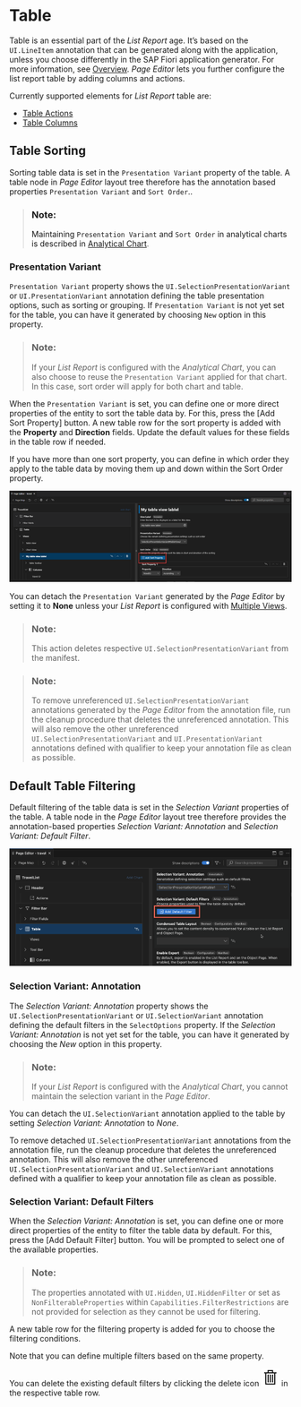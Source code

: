 <!-- loioaaff7b105f8d4ab8ba7e0b3ac1509f0a -->

# Table

Table is an essential part of the *List Report* age. It’s based on the `UI.LineItem` annotation that can be generated along with the application, unless you choose differently in the SAP Fiori application generator. For more information, see [Overview](overview-66c5b6f.md). *Page Editor* lets you further configure the list report table by adding columns and actions.

Currently supported elements for *List Report* table are:

-   [Table Actions](table-actions-da1931b.md)
-   [Table Columns](table-columns-a80d603.md)



<a name="loioaaff7b105f8d4ab8ba7e0b3ac1509f0a__section_ow5_yyx_d5b"/>

## Table Sorting

Sorting table data is set in the `Presentation Variant` property of the table. A table node in *Page Editor* layout tree therefore has the annotation based properties `Presentation Variant` and `Sort Order`..

> ### Note:  
> Maintaining `Presentation Variant` and `Sort Order` in analytical charts is described in [Analytical Chart](analytical-chart-9c086ec.md).



### Presentation Variant

`Presentation Variant` property shows the `UI.SelectionPresentationVariant` or `UI.PresentationVariant` annotation defining the table presentation options, such as sorting or grouping. If `Presentation Variant` is not yet set for the table, you can have it generated by choosing `New` option in this property.

> ### Note:  
> If your *List Report* is configured with the *Analytical Chart*, you can also choose to reuse the `Presentation Variant` applied for that chart. In this case, sort order will apply for both chart and table.

When the `Presentation Variant` is set, you can define one or more direct properties of the entity to sort the table data by. For this, press the [Add Sort Property\] button. A new table row for the sort property is added with the **Property** and **Direction** fields. Update the default values for these fields in the table row if needed.

If you have more than one sort property, you can define in which order they apply to the table data by moving them up and down within the Sort Order property.

![Presentation Variant Table](images/Fiori_Tools_Presentation_Variant_Table_d2a0977.png)

You can detach the `Presentation Variant` generated by the *Page Editor* by setting it to **None** unless your *List Report* is configured with [Multiple Views](multiple-views-c62b82e.md).

> ### Note:  
> This action deletes respective `UI.SelectionPresentationVariant` from the manifest.

> ### Note:  
> To remove unreferenced `UI.SelectionPresentationVariant` annotations generated by the *Page Editor* from the annotation file, run the cleanup procedure that deletes the unreferenced annotation. This will also remove the other unreferenced `UI.SelectionPresentationVariant` and `UI.PresentationVariant` annotations defined with qualifier to keep your annotation file as clean as possible.



<a name="loioaaff7b105f8d4ab8ba7e0b3ac1509f0a__section_rlh_13d_d1c"/>

## Default Table Filtering

Default filtering of the table data is set in the *Selection Variant* properties of the table. A table node in the *Page Editor* layout tree therefore provides the annotation-based properties *Selection Variant: Annotation* and *Selection Variant: Default Filter*.

![Default Filter Table](images/Default_Filter_Table_4308a97.png)



### Selection Variant: Annotation

The *Selection Variant: Annotation* property shows the `UI.SelectionPresentationVariant` or `UI.SelectionVariant` annotation defining the default filters in the `SelectOptions` property. If the *Selection Variant: Annotation* is not yet set for the table, you can have it generated by choosing the *New* option in this property.

> ### Note:  
> If your *List Report* is configured with the *Analytical Chart*, you cannot maintain the selection variant in the *Page Editor*.

You can detach the `UI.SelectionVariant` annotation applied to the table by setting *Selection Variant: Annotation* to *None*.

To remove detached `UI.SelectionPresentationVariant` annotations from the annotation file, run the cleanup procedure that deletes the unreferenced annotation. This will also remove the other unreferenced `UI.SelectionPresentationVariant` and `UI.SelectionVariant` annotations defined with a qualifier to keep your annotation file as clean as possible.



### Selection Variant: Default Filters

When the *Selection Variant: Annotation* is set, you can define one or more direct properties of the entity to filter the table data by default. For this, press the [Add Default Filter\] button. You will be prompted to select one of the available properties.

> ### Note:  
> The properties annotated with `UI.Hidden`, `UI.HiddenFilter` or set as `NonFilterableProperties` within `Capabilities.FilterRestrictions` are not provided for selection as they cannot be used for filtering.

A new table row for the filtering property is added for you to choose the filtering conditions.

Note that you can define multiple filters based on the same property.

You can delete the existing default filters by clicking the delete icon ![](../Project-Functions/images/Delete_icon_VS_Code_86e90a9.png) in the respective table row.

